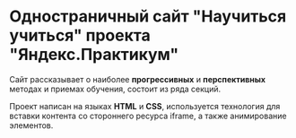 # Одностраничный сайт "Научиться учиться" проекта "Яндекс.Практикум"

Сайт рассказывает о наиболее __прогрессивных__ и __перспективных__ методах и приемах обучения, состоит из ряда секций.

Проект написан на языках __HTML__ и __CSS__, используется технология для вставки контента со стороннего ресурса iframe, а также анимирование элементов. 